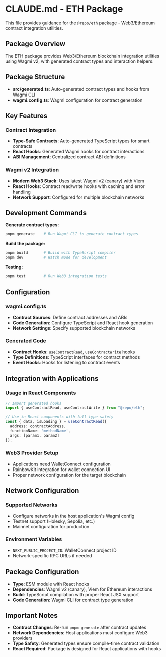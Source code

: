 # CLAUDE.md - ETH Package

This file provides guidance for the `@repo/eth` package - Web3/Ethereum contract integration utilities.

## Package Overview

The ETH package provides Web3/Ethereum blockchain integration utilities using Wagmi v2, with generated contract types and interaction helpers.

## Package Structure

- **src/generated.ts**: Auto-generated contract types and hooks from Wagmi CLI
- **wagmi.config.ts**: Wagmi configuration for contract generation

## Key Features

### Contract Integration
- **Type-Safe Contracts**: Auto-generated TypeScript types for smart contracts
- **React Hooks**: Generated Wagmi hooks for contract interactions
- **ABI Management**: Centralized contract ABI definitions

### Wagmi v2 Integration
- **Modern Web3 Stack**: Uses latest Wagmi v2 (canary) with Viem
- **React Hooks**: Contract read/write hooks with caching and error handling
- **Network Support**: Configured for multiple blockchain networks

## Development Commands

**Generate contract types:**
```bash
pnpm generate    # Run Wagmi CLI to generate contract types
```

**Build the package:**
```bash
pnpm build       # Build with TypeScript compiler
pnpm dev         # Watch mode for development
```

**Testing:**
```bash
pnpm test        # Run Web3 integration tests
```

## Configuration

### wagmi.config.ts
- **Contract Sources**: Define contract addresses and ABIs
- **Code Generation**: Configure TypeScript and React hook generation
- **Network Settings**: Specify supported blockchain networks

### Generated Code
- **Contract Hooks**: `useContractRead`, `useContractWrite` hooks
- **Type Definitions**: TypeScript interfaces for contract methods
- **Event Hooks**: Hooks for listening to contract events

## Integration with Applications

### Usage in React Components
```typescript
// Import generated hooks
import { useContractRead, useContractWrite } from "@repo/eth";

// Use in React components with full type safety
const { data, isLoading } = useContractRead({
  address: contractAddress,
  functionName: 'methodName',
  args: [param1, param2]
});
```

### Web3 Provider Setup
- Applications need WalletConnect configuration
- RainbowKit integration for wallet connection UI
- Proper network configuration for the target blockchain

## Network Configuration

### Supported Networks
- Configure networks in the host application's Wagmi config
- Testnet support (Holesky, Sepolia, etc.)
- Mainnet configuration for production

### Environment Variables
- `NEXT_PUBLIC_PROJECT_ID`: WalletConnect project ID
- Network-specific RPC URLs if needed

## Package Configuration

- **Type**: ESM module with React hooks
- **Dependencies**: Wagmi v2 (canary), Viem for Ethereum interactions
- **Build**: TypeScript compilation with proper React JSX support
- **Code Generation**: Wagmi CLI for contract type generation

## Important Notes

- **Contract Changes**: Re-run `pnpm generate` after contract updates
- **Network Dependencies**: Host applications must configure Web3 providers
- **Type Safety**: Generated types ensure compile-time contract validation
- **React Required**: Package is designed for React applications with hooks